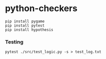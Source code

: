 # python-checkers

```
pip install pygame
pip install pytest
pip install hypothesis
```

### Testing

```
pytest ./src/test_logic.py -s > test_log.txt
```
